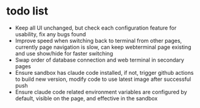 # todo list

* Keep all UI unchanged, but check each configuration feature for usability, fix any bugs found
* Improve speed when switching back to terminal from other pages, currently page navigation is slow, can keep webterminal page existing and use show/hide for faster switching
* Swap order of database connection and web terminal in secondary pages
* Ensure sandbox has claude code installed, if not, trigger github actions to build new version, modify code to use latest image after successful push
* Ensure claude code related environment variables are configured by default, visible on the page, and effective in the sandbox
